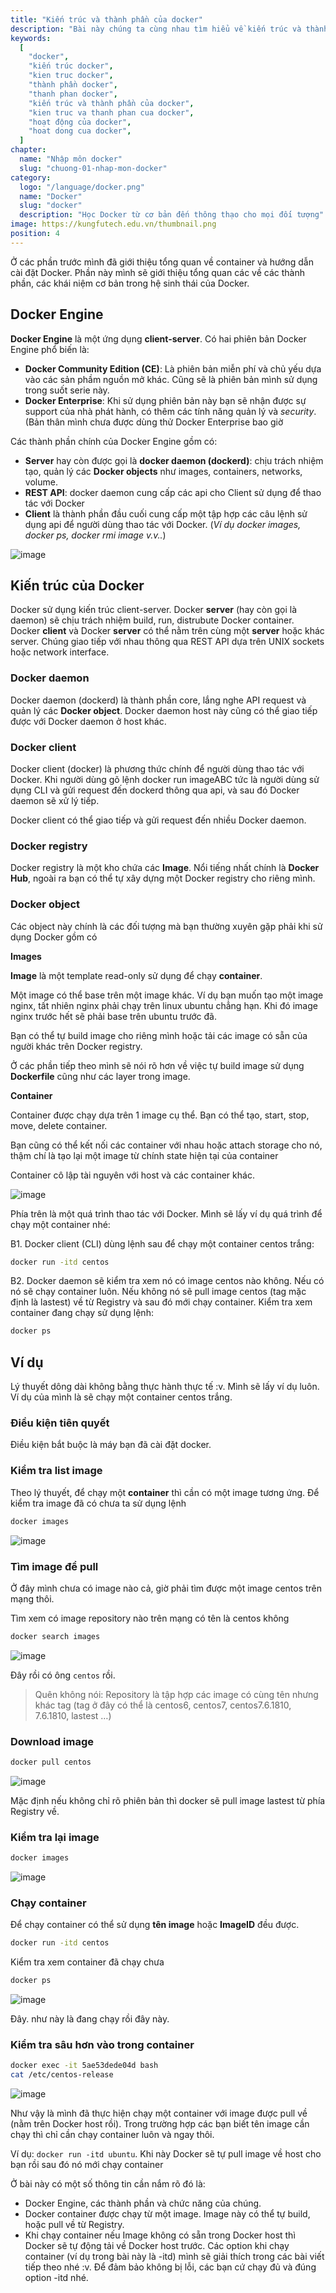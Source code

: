 ```yaml
---
title: "Kiến trúc và thành phần của docker"
description: "Bài này chúng ta cùng nhau tìm hiểu về kiến trúc và thành phần sâu bên trong của docker xem chúng hoạt động như thế nào nhé."
keywords:
  [
    "docker",
    "kiến trúc docker",
    "kien truc docker",
    "thành phần docker",
    "thanh phan docker",
    "kiến trúc và thành phần của docker",
    "kien truc va thanh phan cua docker",
    "hoạt động của docker",
    "hoat dong cua docker",
  ]
chapter:
  name: "Nhập môn docker"
  slug: "chuong-01-nhap-mon-docker"
category:
  logo: "/language/docker.png"
  name: "Docker"
  slug: "docker"
  description: "Học Docker từ cơ bản đến thông thạo cho mọi đối tượng"
image: https://kungfutech.edu.vn/thumbnail.png
position: 4
---
```


Ở các phần trước mình đã giới thiệu tổng quan về container và hướng dẫn cài đặt Docker. Phần này mình sẽ giới thiệu tổng quan các về các thành phần, các khái niệm cơ bản trong hệ sinh thái của Docker.

## Docker Engine

**Docker Engine** là một ứng dụng **client-server**. Có hai phiên bản Docker Engine phổ biến là:

- **Docker Community Edition (CE)**: Là phiên bản miễn phí và chủ yếu dựa vào các sản phầm nguồn mở khác. Cũng sẽ là phiên bản mình sử dụng trong suốt serie này.
- **Docker Enterprise**: Khi sử dụng phiên bản này bạn sẽ nhận được sự support của nhà phát hành, có thêm các tính năng quản lý và _security_. (Bản thân mình chưa được dùng thử Docker Enterprise bao giờ

Các thành phần chính của Docker Engine gồm có:

- **Server** hay còn được gọi là **docker daemon (dockerd)**: chịu trách nhiệm tạo, quản lý các **Docker objects** như images, containers, networks, volume.
- **REST API**: docker daemon cung cấp các api cho Client sử dụng để thao tác với Docker
- **Client** là thành phần đầu cuối cung cấp một tập hợp các câu lệnh sử dụng api để người dùng thao tác với Docker. (_Ví dụ docker images, docker ps, docker rmi image v.v.._)

![image](https://user-images.githubusercontent.com/29374426/118499185-e314f400-b750-11eb-91df-0d16bababc76.png)

## Kiến trúc của Docker

Docker sử dụng kiến trúc client-server. Docker **server** (hay còn gọi là daemon) sẽ chịu trách nhiệm build, run, distrubute Docker container. Docker **client** và Docker **server** có thể nằm trên cùng một **server** hoặc khác server. Chúng giao tiếp với nhau thông qua REST API dựa trên UNIX sockets hoặc network interface.

### Docker daemon

Docker daemon (dockerd) là thành phần core, lắng nghe API request và quản lý các **Docker object**. Docker daemon host này cũng có thể giao tiếp được với Docker daemon ở host khác.

### Docker client

Docker client (docker) là phương thức chính để người dùng thao tác với Docker. Khi người dùng gõ lệnh docker run imageABC tức là người dùng sử dụng CLI và gửi request đến dockerd thông qua api, và sau đó Docker daemon sẽ xử lý tiếp.

Docker client có thể giao tiếp và gửi request đến nhiều Docker daemon.

### Docker registry

Docker registry là một kho chứa các **Image**. Nổi tiếng nhất chính là **Docker Hub**, ngoài ra bạn có thể tự xây dựng một Docker registry cho riêng mình.

### Docker object

Các object này chính là các đối tượng mà bạn thường xuyên gặp phải khi sử dụng Docker gồm có

**Images**

**Image** là một template read-only sử dụng để chạy **container**.

Một image có thể base trên một image khác. Ví dụ bạn muốn tạo một image nginx, tất nhiên nginx phải chạy trên linux ubuntu chẳng hạn. Khi đó image nginx trước hết sẽ phải base trên ubuntu trước đã.

Bạn có thể tự build image cho riêng mình hoặc tải các image có sẵn của người khác trên Docker registry.

Ở các phần tiếp theo mình sẽ nói rõ hơn về việc tự build image sử dụng **Dockerfile** cũng như các layer trong image.

**Container**

Container được chạy dựa trên 1 image cụ thể. Bạn có thể tạo, start, stop, move, delete container.

Bạn cũng có thể kết nối các container với nhau hoặc attach storage cho nó, thậm chí là tạo lại một image từ chính state hiện tại của container

Container cô lập tài nguyên với host và các container khác.

![image](https://user-images.githubusercontent.com/29374426/118499262-f58f2d80-b750-11eb-8261-deb2db7cc238.png)

Phía trên là một quá trình thao tác với Docker. Mình sẽ lấy ví dụ quá trình để chạy một container nhé:

B1. Docker client (CLI) dùng lệnh sau để chạy một container centos trắng:

```bash
docker run -itd centos
```

B2. Docker daemon sẽ kiểm tra xem nó có image centos nào không. Nếu có nó sẽ chạy container luôn. Nếu không nó sẽ pull image centos (tag mặc định là lastest) về từ Registry và sau đó mới chạy container. Kiểm tra xem container đang chạy sử dụng lệnh:

```bash
docker ps
```

## Ví dụ

Lý thuyết dông dài không bằng thực hành thực tế :v. Mình sẽ lấy ví dụ luôn. Ví dụ của mình là sẽ chạy một container centos trắng.

### Điều kiện tiên quyết

Điều kiện bắt buộc là máy bạn đã cài đặt docker.

### Kiểm tra list image

Theo lý thuyết, để chạy một **container** thì cần có một image tương ứng. Để kiểm tra image đã có chưa ta sử dụng lệnh

```bash
docker images
```

![image](https://user-images.githubusercontent.com/29374426/118499300-fde76880-b750-11eb-822d-f867fd58fb25.png)

### Tìm image để pull

Ở đây mình chưa có image nào cả, giờ phải tìm được một image centos trên mạng thôi.

Tìm xem có image repository nào trên mạng có tên là centos không

```bash
docker search images
```

![image](https://user-images.githubusercontent.com/29374426/118499348-0c358480-b751-11eb-8a22-ec5c330712e5.png)

Đây rồi có ông `centos` rồi.

> Quên không nói: Repository là tập hợp các image có cùng tên nhưng khác tag (tag ở đây có thể là centos6, centos7, centos7.6.1810, 7.6.1810, lastest …)

### Download image

```bash
docker pull centos
```

![image](https://user-images.githubusercontent.com/29374426/118499389-148dbf80-b751-11eb-8c8d-f3391e417055.png)

Mặc định nếu không chỉ rõ phiên bản thì docker sẽ pull image lastest từ phía Registry về.

### Kiểm tra lại image

```bash
docker images
```

![image](https://user-images.githubusercontent.com/29374426/118499419-1c4d6400-b751-11eb-9f7b-42ffefce31d5.png)

### Chạy container

Để chạy container có thể sử dụng **tên image** hoặc **ImageID** đều được.

```bash
docker run -itd centos
```

Kiểm tra xem container đã chạy chưa

```bash
docker ps
```

![image](https://user-images.githubusercontent.com/29374426/118499456-25d6cc00-b751-11eb-8cc2-d90894b6a529.png)

Đây. như này là đang chạy rồi đây này.

### Kiểm tra sâu hơn vào trong container

```bash
docker exec -it 5ae53dede04d bash
cat /etc/centos-release
```

![image](https://user-images.githubusercontent.com/29374426/118499503-338c5180-b751-11eb-98e8-037cf4eab96b.png)

Như vậy là mình đã thực hiện chạy một container với image được pull về (nằm trên Docker host rồi). Trong trường hợp các bạn biết tên image cần chạy thì chỉ cần chạy container luôn và ngay thôi.

Ví dụ: `docker run -itd ubuntu`. Khi này Docker sẽ tự pull image về host cho bạn rồi sau đó nó mới chạy container

Ở bài này có một số thông tin cần nắm rõ đó là:

- Docker Engine, các thành phần và chức năng của chúng.
- Docker container được chạy từ một image. Image này có thể tự build, hoặc pull về từ Registry.
- Khi chạy container nếu Image không có sẵn trong Docker host thì Docker sẽ tự động tải về Docker host trước. Các option khi chạy container (ví dụ trong bài này là -itd) mình sẽ giải thích trong các bài viết tiếp theo nhé :v. Để đảm bảo không bị lỗi, các bạn cứ chạy đủ và đúng option -itd nhé.
